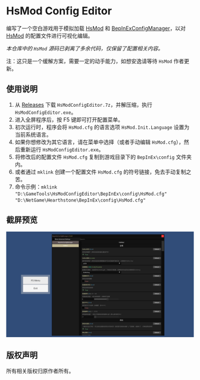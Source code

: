 # HsMod Config Editor

编写了一个空白游戏用于模拟加载 [HsMod] 和 [BepInExConfigManager]，以对 [HsMod] 的配置文件进行可视化编辑。

*本仓库中的 `HsMod` 源码已剥离了多余代码，仅保留了配置相关内容。*

注：这只是一个缓解方案，需要一定的动手能力，如想安逸请等待 `HsMod` 作者更新。

## 使用说明

1. 从 [Releases] 下载 `HsModConfigEditor.7z`，并解压缩，执行 `HsModConfigEditor.exe`。
2. 进入全屏程序后，按 F5 键即可打开配置菜单。
3. 初次运行时，程序会将 `HsMod.cfg` 的语言选项 `HsMod.Init.Language` 设置为当前系统语言。
4. 如果你想修改为其它语言，请在菜单中选择（或者手动编辑 `HsMod.cfg`），然后重新运行 `HsModConfigEditor.exe`。
5. 将修改后的配置文件 `HsMod.cfg` 复制到游戏目录下的 `BepInEx\config` 文件夹内。
6. 或者通过 `mklink` 创建一个配置文件 `HsMod.cfg` 的符号链接，免去手动复制之苦。
7. 命令示例：`mklink "D:\GameTools\HsModConfigEditor\BepInEx\config\HsMod.cfg" "D:\NetGame\Hearthstone\BepInEx\config\HsMod.cfg"`

## 截屏预览

![Preview](https://github.com/abevol/HsModConfigEditor/blob/master/Preview.png?raw=true)

## 版权声明

所有相关版权归原作者所有。

[HsMod]: https://github.com/Pik-4/HsMod
[BepInExConfigManager]: https://github.com/sinai-dev/BepInExConfigManager
[Releases]: https://github.com/abevol/HsModConfigEditor/releases
